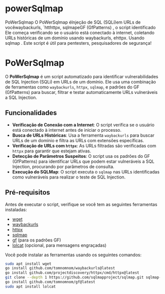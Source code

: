 # powerSqlmap
PoWerSqlmap O PoWerSqlmap éInjeção de SQL (SQLi)em URLs de vocêwaybackurls, `htthttpx, sqlmapeGF (GfPatterns) , o script identificado  Ele começa verificando se o usuário está conectado à internet, coletando URLs históricas de um domínio usando waybackurls, ehttpx. Usando sqlmap .  Este script é útil para pentesters, pesquisadores de segurança!

# PoWerSqlmap

O **PoWerSqlmap** é um script automatizado para identificar vulnerabilidades de SQL Injection (SQLi) em URLs de um domínio. Ele usa uma combinação de ferramentas como `waybackurls`, `httpx`, `sqlmap`, e padrões do GF (GfPatterns) para buscar, filtrar e testar automaticamente URLs vulneráveis a SQL Injection.

## Funcionalidades

- **Verificação de Conexão com a Internet**: O script verifica se o usuário está conectado à internet antes de iniciar o processo.
- **Busca de URLs Históricas**: Usa a ferramenta `waybackurls` para buscar URLs de um domínio e filtra as URLs com extensões específicas.
- **Verificação de URLs com `httpx`**: As URLs filtradas são verificadas com `httpx` para garantir que estejam ativas.
- **Detecção de Parâmetros Suspeitos**: O script usa os padrões do GF (GfPatterns) para identificar URLs que podem estar vulneráveis a SQL Injection, procurando por parâmetros de consulta.
- **Execução do SQLMap**: O script executa o `sqlmap` nas URLs identificadas como vulneráveis para realizar o teste de SQL Injection.

## Pré-requisitos

Antes de executar o script, verifique se você tem as seguintes ferramentas instaladas:

- [wget](https://www.gnu.org/software/wget/)
- [waybackurls](https://github.com/tomnomnom/waybackurls)
- [httpx](https://github.com/projectdiscovery/httpx)
- [sqlmap](https://github.com/sqlmapproject/sqlmap)
- [gf](https://github.com/tomnomnom/gf) (para os padrões GF)
- [lolcat](https://github.com/matrix1001/lolcat) (opcional, para mensagens engraçadas)

Você pode instalar as ferramentas usando os seguintes comandos:

```bash
sudo apt install wget
go install github.com/tomnomnom/waybackurls@latest
go install github.com/projectdiscovery/httpx/cmd/httpx@latest
git clone --depth 1 https://github.com/sqlmapproject/sqlmap.git sqlmap-dev
go install github.com/tomnomnom/gf@latest
sudo apt install lolcat
